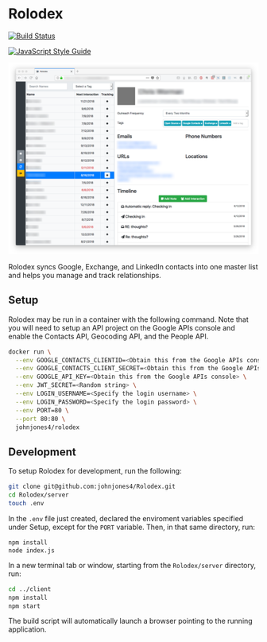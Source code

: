 # Rolodex

[![Build Status](https://travis-ci.org/johnjones4/Rolodex.svg?branch=master)](https://travis-ci.org/johnjones4/FeedPage)

[![JavaScript Style Guide](https://cdn.rawgit.com/standard/standard/master/badge.svg)](https://github.com/standard/standard)

![App screenshot](screenshot.png)

Rolodex syncs Google, Exchange, and LinkedIn contacts into one master list and helps you manage and track relationships.

## Setup

Rolodex may be run in a container with the following command. Note that you will need to setup an API project on the Google APIs console and enable the Contacts API, Geocoding API, and the People API.

```sh
docker run \
  --env GOOGLE_CONTACTS_CLIENTID=<Obtain this from the Google APIs console> \
  --env GOOGLE_CONTACTS_CLIENT_SECRET=<Obtain this from the Google APIs console> \
  --env GOOGLE_API_KEY=<Obtain this from the Google APIs console> \
  --env JWT_SECRET=<Random string> \
  --env LOGIN_USERNAME=<Specify the login username> \
  --env LOGIN_PASSWORD=<Specify the login password> \
  --env PORT=80 \
  --port 80:80 \
  johnjones4/rolodex
```

## Development

To setup Rolodex for development, run the following:

```bash
git clone git@github.com:johnjones4/Rolodex.git
cd Rolodex/server
touch .env
```

In the `.env` file just created, declared the enviroment variables specified under Setup, except for the `PORT` variable. Then, in that same directory, run:

```
npm install
node index.js
```

In a new terminal tab or window, starting from the `Rolodex/server` directory, run:

```bash
cd ../client
npm install
npm start
```

The build script will automatically launch a browser pointing to the running application.

